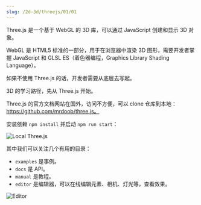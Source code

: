 ```yaml
---
slug: /2d-3d/threejs/01/01
---
```


Three.js 是一个基于 WebGL 的 3D 库，可以通过 JavaScript 创建和显示 3D 对象。

WebGL 是 HTML5 标准的一部分，用于在浏览器中渲染 3D 图形，需要开发者掌握 JavaScript 和 GLSL ES（着色器编程，Graphics Library Shading Language）。

如果不使用 Three.js 的话，开发者需要从底层去写起。

3D 的学习路径，先从 Three.js 开始。

Three.js 的官方文档网站在国外，访问不方便，可以 clone 仓库到本地：https://github.com/mrdoob/three.js。

安装依赖 `npm install` 并启动 `npm run start`：

![Local Three.js](https://img.wukaipeng.com//2025/04/23-170436-u0OMFO-image-20250423170435909.png)


其中我们可以关注几个有用的目录：

- `examples` 是事例。
- `docs` 是 API。
- `manual` 是教程。
- `editor` 是编辑器，可以在线编辑元素、相机、灯光等，查看效果。

![Editor](https://img.wukaipeng.com//2025/04/23-170711-vgnvN7-image-20250423170711688.png)

